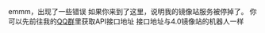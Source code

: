 emmm，出现了一些错误
如果你来到了这里，说明我的镜像站服务被停掉了。
你可以先前往我的[QQ群](https://qm.qq.com/cgi-bin/qm/qr?_wv=1027&k=cLwlsa20mo6yGH4g2wMT0S62FHxbUUJM&authKey=Yphf%2F6pKZEwyMxtqoI9UBjBednGTJKD8x5%2F%2BMMqreBYjyRcg24WNFRmC93DU8tnZ&noverify=0&group_code=913653705)里获取API接口地址
接口地址与4.0镜像站的机器人一样
